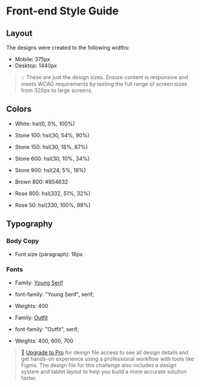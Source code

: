 # Front-end Style Guide

## Layout

The designs were created to the following widths:

- Mobile: 375px
- Desktop: 1440px

> 💡 These are just the design sizes. Ensure content is responsive and meets WCAG requirements by testing the full range of screen sizes from 320px to large screens.

## Colors

- White: hsl(0, 0%, 100%)

- Stone 100: hsl(30, 54%, 90%)
- Stone 150: hsl(30, 18%, 87%)
- Stone 600: hsl(30, 10%, 34%)
- Stone 900: hsl(24, 5%, 18%)

- Brown 800: #854632

- Rose 800: hsl(332, 51%, 32%)
- Rose 50: hsl(330, 100%, 98%)

## Typography

### Body Copy

- Font size (paragraph): 16px

### Fonts

- Family: [Young Serif](https://fonts.google.com/specimen/Young+Serif) 
- font-family: "Young Serif", serif;
- Weights: 400

- Family: [Outfit](https://fonts.google.com/specimen/Outfit)
- font-family: "Outfit", serif;
- Weights: 400, 600, 700

> 💎 [Upgrade to Pro](https://www.frontendmentor.io/pro?ref=style-guide) for design file access to see all design details and get hands-on experience using a professional workflow with tools like Figma. The design file for this challenge also includes a design system and tablet layout to help you build a more accurate solution faster.
